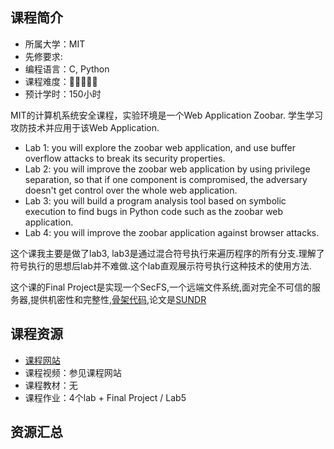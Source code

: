 ## 课程简介
- 所属大学：MIT
- 先修要求:
- 编程语言：C, Python
- 课程难度：🌟🌟🌟🌟🌟
- 预计学时：150小时

MIT的计算机系统安全课程，实验环境是一个Web Application Zoobar. 学生学习攻防技术并应用于该Web Application. 

-   Lab 1: you will explore the zoobar web application, and use buffer overflow attacks to break its security properties.
-   Lab 2: you will improve the zoobar web application by using privilege separation, so that if one component is compromised, the adversary doesn't get control over the whole web application.
-   Lab 3: you will build a program analysis tool based on symbolic execution to find bugs in Python code such as the zoobar web application.
-   Lab 4: you will improve the zoobar application against browser attacks.

这个课我主要是做了lab3,  lab3是通过混合符号执行来遍历程序的所有分支.理解了符号执行的思想后lab并不难做.这个lab直观展示符号执行这种技术的使用方法. 

这个课的Final Project是实现一个SecFS,一个远端文件系统,面对完全不可信的服务器,提供机密性和完整性,[骨架代码](https://github.com/mit-pdos/secfs-skeleton),论文是[SUNDR](https://www.usenix.org/legacy/event/osdi04/tech/full_papers/li_j/li_j.pdf)
## 课程资源
- [课程网站](http://css.csail.mit.edu/6.858/2022/)
- 课程视频：参见课程网站
- 课程教材：无
- 课程作业：4个lab + Final Project / Lab5

## 资源汇总
